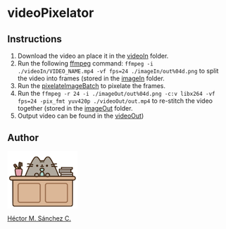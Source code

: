# videoPixelator



##  Instructions

1. Download the video an place it in the [videoIn](./videoIn/) folder.
2. Run the following [ffmpeg](https://www.ffmpeg.org/) command: `ffmpeg -i ./videoIn/VIDEO_NAME.mp4 -vf fps=24 ./imageIn/out%04d.png` to split the video into frames (stored in the [imageIn](./imageIn/) folder.
3. Run the [pixelateImageBatch](./pixelateImageBatch.py) to pixelate the frames.
4. Run the `ffmpeg -r 24 -i ./imageOut/out%04d.png -c:v libx264 -vf fps=24 -pix_fmt yuv420p ./videoOut/out.mp4` to re-stitch the video together (stored in the [imageOut](./imageOut/) folder.
5. Output video can be found in the [videoOut](./videoOut))

##  Author

<img src="./media/pusheen.jpg" height="130px" align="middle"><br>

[Héctor M. Sánchez C.](https://chipdelmal.github.io/)
